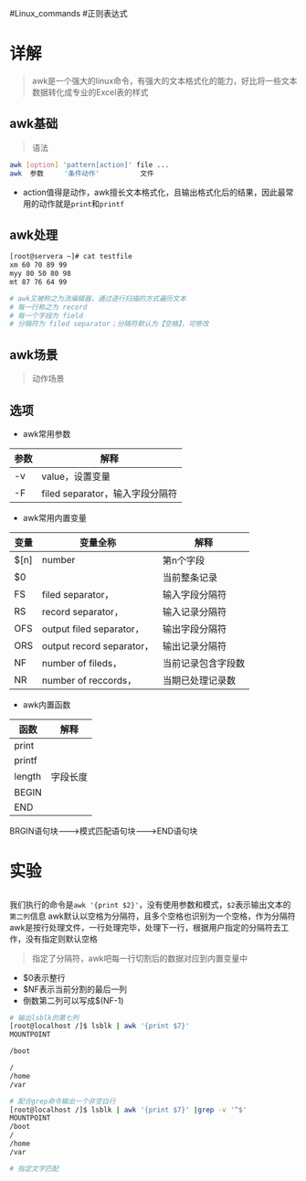 #Linux_commands #正则表达式
# 详解
> awk是一个强大的linux命令，有强大的文本格式化的能力，好比将一些文本数据转化成专业的Excel表的样式

## awk基础
> 语法
```bash
awk [option] 'pattern[action]' file ...
awk  参数     '条件动作'          文件
```


- action值得是动作，awk擅长文本格式化，且输出格式化后的结果，因此最常用的动作就是`print`和`printf`
## awk处理
```bash
[root@servera ~]# cat testfile 
xm 60 70 89 99
myy 80 50 80 98
mt 87 76 64 99

# awk又被称之为流编辑器，通过逐行扫描的方式遍历文本
# 每一行称之为 record
# 每一个字段为 field
# 分隔符为 filed separator；分隔符默认为【空格】，可修改
```

## awk场景
> 动作场景

## 选项
- awk常用参数

| 参数 | 解释                            |
| ---- | ------------------------------- |
| -v   | value，设置变量                 |
| -F   | filed separator，输入字段分隔符 |

- awk常用内置变量

| 变量 | 变量全称                  | 解释               |
| ---- | ------------------------- | ------------------ |
| $[n] | number                    | 第n个字段          |
| $0   |                           | 当前整条记录       |
| FS   | filed separator，         | 输入字段分隔符     |
| RS   | record separator，        | 输入记录分隔符     |
| OFS  | output filed separator，  | 输出字段分隔符     |
| ORS  | output record separator， | 输出记录分隔符     |
| NF   | number of fileds，        | 当前记录包含字段数 |
| NR   | number of reccords，      | 当期已处理记录数   |

- awk内置函数

| 函数   | 解释     |
| ------ | -------- |
| print  |          |
| printf |          |
| length | 字段长度 |
| BEGIN  |          |
| END    |          |

BRGIN语句块--->模式匹配语句块--->END语句块 




# 实验
## 

我们执行的命令是`awk '{print $2}'`，没有使用参数和模式，`$2`表示输出文本的`第二列`信息
awk默认以空格为分隔符，且多个空格也识别为一个空格，作为分隔符
awk是按行处理文件，一行处理完毕，处理下一行，根据用户指定的分隔符去工作，没有指定则默认空格
> 指定了分隔符，awk吧每一行切割后的数据对应到内置变量中

- $0表示整行
- $NF表示当前分割的最后一列
- 倒数第二列可以写成$(NF-1)

```bash
# 输出lsblk的第七列
[root@localhost /]$ lsblk | awk '{print $7}'
MOUNTPOINT

/boot

/
/home
/var

# 配合grep命令输出一个非空白行
[root@localhost /]$ lsblk | awk '{print $7}' |grep -v '^$'
MOUNTPOINT
/boot
/
/home
/var

# 指定文字匹配
```



